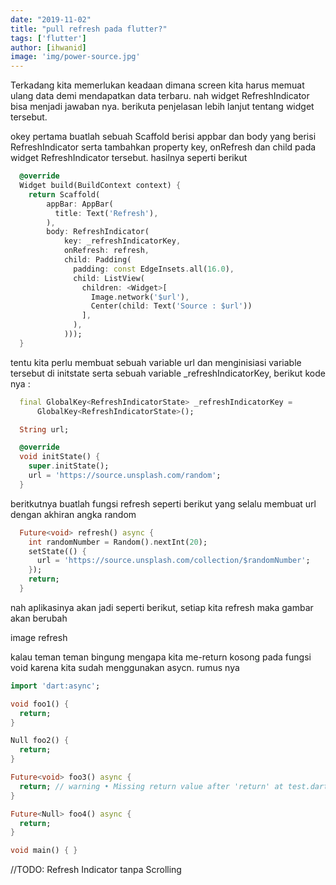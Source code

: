 ```yaml
---
date: "2019-11-02"
title: "pull refresh pada flutter?"
tags: ['flutter']
author: [ihwanid]
image: 'img/power-source.jpg'
---
```

Terkadang kita memerlukan keadaan dimana screen kita harus memuat ulang data demi mendapatkan data terbaru. nah widget RefreshIndicator bisa menjadi jawaban nya. berikuta penjelasan lebih lanjut tentang widget tersebut. 

okey pertama buatlah sebuah Scaffold berisi appbar dan body yang berisi RefreshIndicator serta tambahkan property key, onRefresh dan child pada widget RefreshIndicator tersebut. hasilnya seperti berikut

```dart
  @override
  Widget build(BuildContext context) {
    return Scaffold(
        appBar: AppBar(
          title: Text('Refresh'),
        ),
        body: RefreshIndicator(
            key: _refreshIndicatorKey,
            onRefresh: refresh,
            child: Padding(
              padding: const EdgeInsets.all(16.0),
              child: ListView(
                children: <Widget>[
                  Image.network('$url'),
                  Center(child: Text('Source : $url'))
                ],
              ),
            )));
  }
```

tentu kita perlu membuat sebuah variable url dan menginisiasi variable tersebut di initstate serta sebuah variable _refreshIndicatorKey, berikut kode nya :

```dart
  final GlobalKey<RefreshIndicatorState> _refreshIndicatorKey =
      GlobalKey<RefreshIndicatorState>();

  String url;

  @override
  void initState() {
    super.initState();
    url = 'https://source.unsplash.com/random';
  }
```

beritkutnya buatlah fungsi refresh seperti berikut yang selalu membuat url dengan akhiran angka random 
```dart
  Future<void> refresh() async {
    int randomNumber = Random().nextInt(20);
    setState(() {
      url = 'https://source.unsplash.com/collection/$randomNumber';
    });
    return;
  }
```

nah aplikasinya akan jadi seperti berikut, setiap kita refresh maka gambar akan berubah

image refresh

kalau teman teman bingung mengapa kita me-return kosong pada fungsi void karena kita sudah menggunakan asycn. rumus nya

```dart
import 'dart:async';

void foo1() {
  return;
}

Null foo2() {
  return;
}

Future<void> foo3() async {
  return; // warning • Missing return value after 'return' at test.dart:12:3 • return_without_value                                                                                                                                                            
}

Future<Null> foo4() async {
  return;
}

void main() { }
```

//TODO: Refresh Indicator tanpa Scrolling